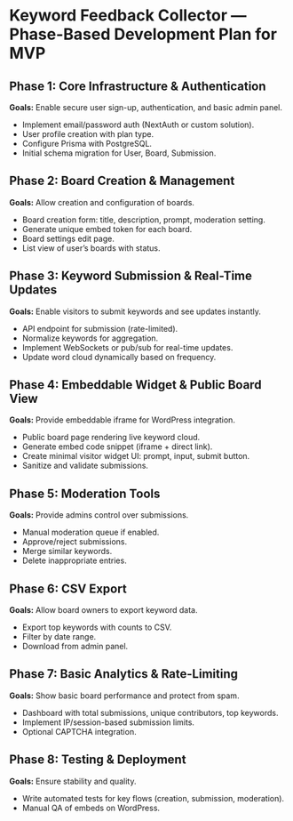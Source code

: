 # Keyword Feedback Collector — Phase-Based Development Plan for MVP

## Phase 1: Core Infrastructure & Authentication

**Goals:** Enable secure user sign-up, authentication, and basic admin panel.

- Implement email/password auth (NextAuth or custom solution).
- User profile creation with plan type.
- Configure Prisma with PostgreSQL.
- Initial schema migration for User, Board, Submission.

## Phase 2: Board Creation & Management

**Goals:** Allow creation and configuration of boards.

- Board creation form: title, description, prompt, moderation setting.
- Generate unique embed token for each board.
- Board settings edit page.
- List view of user’s boards with status.

## Phase 3: Keyword Submission & Real-Time Updates

**Goals:** Enable visitors to submit keywords and see updates instantly.

- API endpoint for submission (rate-limited).
- Normalize keywords for aggregation.
- Implement WebSockets or pub/sub for real-time updates.
- Update word cloud dynamically based on frequency.

## Phase 4: Embeddable Widget & Public Board View

**Goals:** Provide embeddable iframe for WordPress integration.

- Public board page rendering live keyword cloud.
- Generate embed code snippet (iframe + direct link).
- Create minimal visitor widget UI: prompt, input, submit button.
- Sanitize and validate submissions.

## Phase 5: Moderation Tools

**Goals:** Provide admins control over submissions.

- Manual moderation queue if enabled.
- Approve/reject submissions.
- Merge similar keywords.
- Delete inappropriate entries.

## Phase 6: CSV Export

**Goals:** Allow board owners to export keyword data.

- Export top keywords with counts to CSV.
- Filter by date range.
- Download from admin panel.

## Phase 7: Basic Analytics & Rate-Limiting

**Goals:** Show basic board performance and protect from spam.

- Dashboard with total submissions, unique contributors, top keywords.
- Implement IP/session-based submission limits.
- Optional CAPTCHA integration.

## Phase 8: Testing & Deployment

**Goals:** Ensure stability and quality.

- Write automated tests for key flows (creation, submission, moderation).
- Manual QA of embeds on WordPress.
